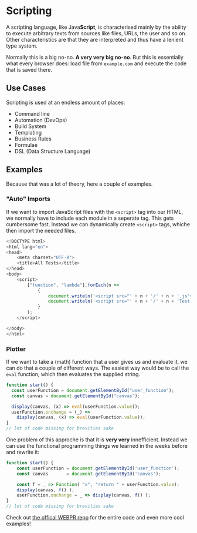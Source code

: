 # Scripting
A scripting language, like Java**Script**, is characterised mainly by the ability to execute arbitrary texts from sources like files, URLs, the user and so on. Other characteristics are that they are interpreted and thus have a lenient type system.
  
Normally this is a big no-no. **A very very big no-no**. But this is essentially what every browser does: load file from `example.com` and execute the code that is saved there.  
  
## Use Cases
Scripting is used at an endless amount of places:
- Command line
- Automation (DevOps)
- Build System
- Templating
- Business Rules
- Formulae
- DSL (Data Structure Language)

## Examples
Because that was a lot of theory, here a couple of examples.

### "Auto" Imports
If we want to import JavaScript files with the `<script>` tag into our HTML, we normally have to include each module in a seperate tag. This gets cumbersome fast. Instead we can dynamically create `<script>` tags, whiche then import the needed files.

```javascript
<!DOCTYPE html>
<html lang="en">
<head>
    <meta charset="UTF-8">
    <title>All Tests</title>
</head>
<body>
    <script>
        ["function", "lambda"].forEach(n => 
            {
                document.writeln('<script src="' + n + '/' + n + '.js"><' + '/script>')
                document.writeln('<script src="' + n + '/' + n + 'Test.js"><' + '/script>')
            }
        );
    </script>

</body>
</html>
```
### Plotter
If we want to take a (math) function that a user gives us and evaluate it, we can do that a couple of different ways. 
The easiest way would be to call the `eval` function, which then evaluates the supplied string. 

```javascript
function start() {
  const userFunction = document.getElementById("user_function");
  const canvas = document.getElementById("canvas");

  display(canvas, (x) => eval(userFunction.value));
  userFunction.onchange = (_) =>
    display(canvas, (x) => eval(userFunction.value));
}
// lot of code missing for brevities sake
```

One problem of this approche is that it is **very very** innefficient. Instead we can use the functional programming things we learned in the weeks before and rewrite it:

```javascript
function start() {
    const userFunction = document.getElementById('user_function');
    const canvas       = document.getElementById('canvas');

    const f = _ => Function( "x", "return " + userFunction.value);
    display(canvas, f() );
    userFunction.onchange = _ => display(canvas, f() );
}
// lot of code missing for brevities sake
```

Check out [the offical WEBPR repo](https://github.com/WebEngineering-FHNW/webpr-hs24/tree/main/week5) for the entire code and even more cool examples!